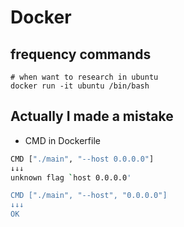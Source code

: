 # Docker

## frequency commands
```
# when want to research in ubuntu
docker run -it ubuntu /bin/bash
```

## Actually I made a mistake

* CMD in Dockerfile

```sh
CMD ["./main", "--host 0.0.0.0"]
↓↓↓
unknown flag `host 0.0.0.0'

CMD ["./main", "--host", "0.0.0.0"]
↓↓↓
OK
```

